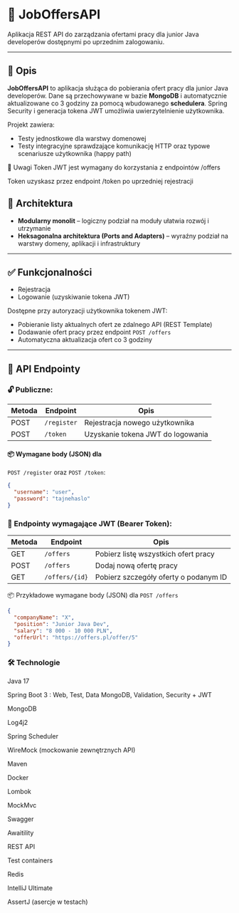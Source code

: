 # 💼 JobOffersAPI

Aplikacja REST API do zarządzania ofertami pracy dla junior Java developerów dostępnymi po uprzednim zalogowaniu.

---

## 📝 Opis

**JobOffersAPI** to aplikacja służąca do pobierania ofert pracy dla junior Java developerów.
Dane są przechowywane w bazie **MongoDB** i automatycznie aktualizowane co 3 godziny za pomocą wbudowanego **schedulera**.
Spring Security i generacja tokena JWT umożliwia uwierzytelnienie użytkownika.

Projekt zawiera:
- Testy jednostkowe dla warstwy domenowej
- Testy integracyjne sprawdzające komunikację HTTP oraz typowe scenariusze użytkownika (happy path)

📌 Uwagi
Token JWT jest wymagany do korzystania z endpointów /offers

Token uzyskasz przez endpoint /token po uprzedniej rejestracji


## 🧱 Architektura

- **Modularny monolit** – logiczny podział na moduły ułatwia rozwój i utrzymanie
- **Heksagonalna architektura (Ports and Adapters)** – wyraźny podział na warstwy domeny, aplikacji i infrastruktury

---

## ✅ Funkcjonalności

- Rejestracja
- Logowanie (uzyskiwanie tokena JWT)

Dostępne przy autoryzacji użytkownika tokenem JWT:

- Pobieranie listy aktualnych ofert ze zdalnego API (REST Template)
- Dodawanie ofert pracy przez endpoint `POST /offers`
- Automatyczna aktualizacja ofert co 3 godziny

---

## 📡 API Endpointy

### 🔓 Publiczne:

| Metoda | Endpoint    | Opis                              |
|--------|-------------|-----------------------------------|
| POST   | `/register` | Rejestracja nowego użytkownika    |
| POST   | `/token`    | Uzyskanie tokena JWT do logowania |

#### 📦 Wymagane body (JSON) dla 
`POST /register` oraz `POST /token`:

```json
{
  "username": "user",
  "password": "tajnehaslo"
}
```

### 🔐 Endpointy wymagające JWT (Bearer Token):

| Metoda | Endpoint       | Opis                                  |
| ------ | -------------- | ------------------------------------- |
| GET    | `/offers`      | Pobierz listę wszystkich ofert pracy  |
| POST   | `/offers`      | Dodaj nową ofertę pracy               |
| GET    | `/offers/{id}` | Pobierz szczegóły oferty o podanym ID |

📦 Przykładowe wymagane body (JSON) dla `POST /offers`
```json
{
  "companyName": "X",
  "position": "Junior Java Dev",
  "salary": "8 000 - 10 000 PLN",
  "offerUrl": "https://offers.pl/offer/5"
}
```

### 🛠️ Technologie
Java 17

Spring Boot 3 : Web, Test, Data MongoDB, Validation, Security + JWT

MongoDB

Log4j2

Spring Scheduler

WireMock (mockowanie zewnętrznych API)

Maven

Docker

Lombok

MockMvc

Swagger

Awaitility

REST API

Test containers

Redis

IntelliJ Ultimate



AssertJ (asercje w testach)

